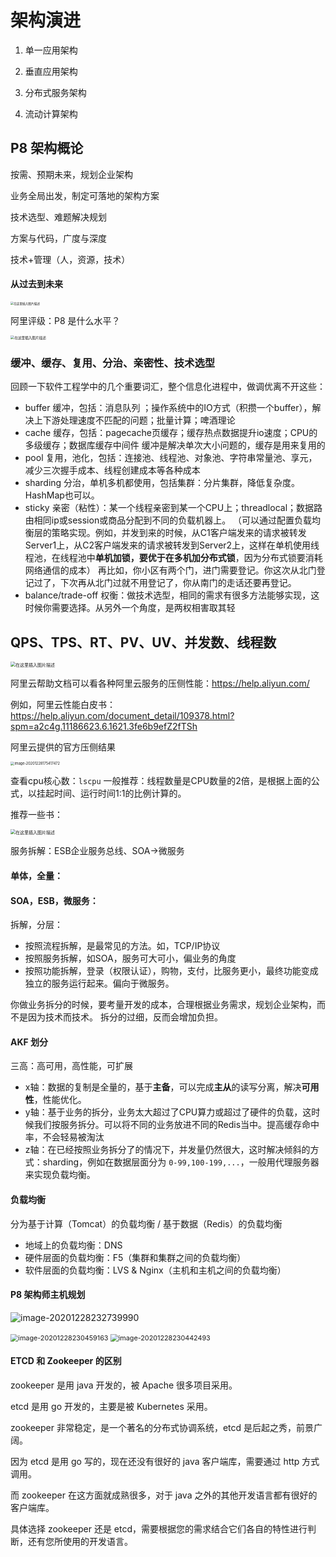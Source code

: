 # 架构演进

1. 单一应用架构

2. 垂直应用架构

3. 分布式服务架构

4. 流动计算架构



## P8 架构概论

按需、预期未来，规划企业架构

业务全局出发，制定可落地的架构方案

技术选型、难题解决规划

方案与代码，广度与深度

技术+管理（人，资源，技术）



#### 从过去到未来

<img src="../../images/20200710121852709-1609148980255.png" alt="在这里插入图片描述" style="zoom:33%;" />

阿里评级：P8 是什么水平？

<img src="../../images/202007101116538.png" alt="在这里插入图片描述" style="zoom:40%;" />

### 缓冲、缓存、复用、分治、亲密性、技术选型

回顾一下软件工程学中的几个重要词汇，整个信息化进程中，做调优离不开这些：
- buffer 缓冲，包括：消息队列 ；操作系统中的IO方式（积攒一个buffer），解决上下游处理速度不匹配的问题；批量计算；啤酒理论
- cache 缓存，包括：pagecache页缓存；缓存热点数据提升io速度；CPU的多级缓存；数据库缓存中间件
缓冲是解决单次大小问题的，缓存是用来复用的
- pool 复用，池化，包括：连接池、线程池、对象池、字符串常量池、享元，减少三次握手成本、线程创建成本等各种成本
- sharding 分治，单机多机都使用，包括集群：分片集群，降低复杂度。HashMap也可以。
- sticky 亲密（粘性）：某一个线程亲密到某一个CPU上；threadlocal；数据路由相同ip或session或商品分配到不同的负载机器上。
（可以通过配置负载均衡层的策略实现。例如，并发到来的时候，从C1客户端发来的请求被转发Server1上，从C2客户端发来的请求被转发到Server2上，这样在单机使用线程池，在线程池中**单机加锁，要优于在多机加分布式锁**，因为分布式锁要消耗网络通信的成本）
再比如，你小区有两个门，进门需要登记。你这次从北门登记过了，下次再从北门过就不用登记了，你从南门的走话还要再登记。
- balance/trade-off 权衡：做技术选型，相同的需求有很多方法能够实现，这时候你需要选择。从另外一个角度，是两权相害取其轻



## QPS、TPS、RT、PV、UV、并发数、线程数

<img src="../../images/20200710121007155.png" alt="在这里插入图片描述" style="zoom: 50%;" />

阿里云帮助文档可以看各种阿里云服务的压侧性能：https://help.aliyun.com/

例如，阿里云性能白皮书：https://help.aliyun.com/document_detail/109378.html?spm=a2c4g.11186623.6.1621.3fe6b9efZ2fTSh

阿里云提供的官方压侧结果

<img src="../../images/image-20201228175417472.png" alt="image-20201228175417472" style="zoom:40%;" />

查看cpu核心数：`lscpu`
一般推荐：线程数量是CPU数量的2倍，是根据上面的公式，以挂起时间、运行时间1:1的比例计算的。

推荐一些书：

<img src="../../images/20200710121807916.png" alt="在这里插入图片描述" style="zoom: 50%;" />



服务拆解：ESB企业服务总线、SOA->微服务

#### 单体，全量：


#### SOA，ESB，微服务：
拆解，分层：
- 按照流程拆解，是最常见的方法。如，TCP/IP协议
- 按照服务拆解，如SOA，服务可大可小，偏业务的角度
- 按照功能拆解，登录（权限认证），购物，支付，比服务更小，最终功能变成独立的服务运行起来。偏向于微服务。

你做业务拆分的时候，要考量开发的成本，合理根据业务需求，规划企业架构，而不是因为技术而技术。
拆分的过细，反而会增加负担。

#### AKF 划分
三高：高可用，高性能，可扩展

- x轴：数据的复制是全量的，基于**主备**，可以完成**主从**的读写分离，解决**可用性**，性能优化。
- y轴：基于业务的拆分，业务太大超过了CPU算力或超过了硬件的负载，这时候我们按服务拆分。可以将不同的业务放进不同的Redis当中。提高缓存命中率，不会轻易被淘汰
- z轴：在已经按照业务拆分了的情况下，并发量仍然很大，这时解决倾斜的方式：sharding，例如在数据层面分为 `0-99,100-199,...`，一般用代理服务器来实现负载均衡。

#### 负载均衡

分为基于计算（Tomcat）的负载均衡 / 基于数据（Redis）的负载均衡

- 地域上的负载均衡：DNS
- 硬件层面的负载均衡：F5（集群和集群之间的负载均衡）
- 软件层面的负载均衡：LVS & Nginx（主机和主机之间的负载均衡）

#### P8 架构师主机规划

![image-20201228232739990](../../images/image-20201228232739990.png)

<img src="../../images/image-20201228230459163.png" alt="image-20201228230459163" style="zoom:77%;" />

<img src="../../images/image-20201228230442493.png" alt="image-20201228230442493" style="zoom:77%;" />



#### ETCD 和 Zookeeper 的区别

zookeeper 是用 java 开发的，被 Apache 很多项目采用。

etcd 是用 go 开发的，主要是被 Kubernetes 采用。

zookeeper 非常稳定，是一个著名的分布式协调系统，etcd 是后起之秀，前景广阔。

因为 etcd 是用 go 写的，现在还没有很好的 java 客户端库，需要通过 http 方式调用。

而 zookeeper 在这方面就成熟很多，对于 java 之外的其他开发语言都有很好的客户端库。

具体选择 zookeeper 还是 etcd，需要根据您的需求结合它们各自的特性进行判断，还有您所使用的开发语言。

